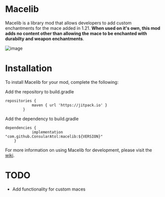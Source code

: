 # Macelib
Macelib is a library mod that allows developers to add custom enchantments for the mace added in 1.21. **When used on it's own, this mod adds no content other than allowing the mace to be enchanted with durabilty and weapon enchantments**.

![image](https://github.com/ConsularAtol/macelib/assets/83845237/5548e466-ac0b-43e7-ad19-83aaabad804e)

# Installation
To install Macelib for your mod, complete the following:

Add the repository to build.gradle
```
repositories {
			maven { url 'https://jitpack.io' }
		}
```
Add the dependency to build.gradle
```
dependencies {
	        implementation "com.github.ConsularAtol:macelib:${VERSION}"
	}
```
For more information on using Macelib for development, please visit the [wiki](https://github.com/ConsularAtol/macelib/wiki).

# TODO
- Add functionality for custom maces
